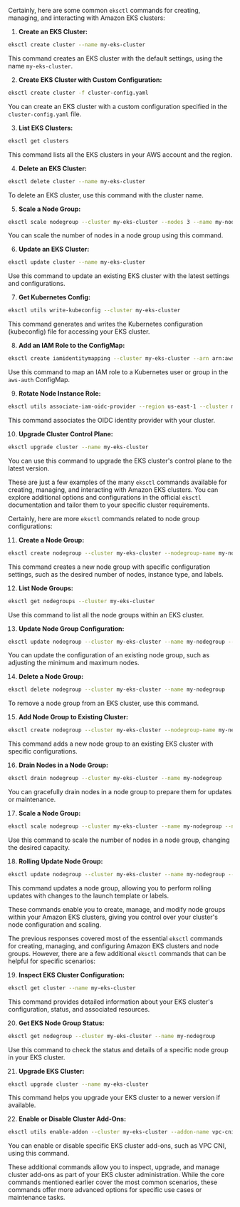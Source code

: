 Certainly, here are some common `eksctl` commands for creating, managing, and interacting with Amazon EKS clusters:

1. **Create an EKS Cluster:**
```bash
eksctl create cluster --name my-eks-cluster
```
This command creates an EKS cluster with the default settings, using the name `my-eks-cluster`.

2. **Create EKS Cluster with Custom Configuration:**
```bash
eksctl create cluster -f cluster-config.yaml
```
You can create an EKS cluster with a custom configuration specified in the `cluster-config.yaml` file.

3. **List EKS Clusters:**
```bash
eksctl get clusters
```
This command lists all the EKS clusters in your AWS account and the region.

4. **Delete an EKS Cluster:**
```bash
eksctl delete cluster --name my-eks-cluster
```
To delete an EKS cluster, use this command with the cluster name.

5. **Scale a Node Group:**
```bash
eksctl scale nodegroup --cluster my-eks-cluster --nodes 3 --name my-nodegroup
```
You can scale the number of nodes in a node group using this command.

6. **Update an EKS Cluster:**
```bash
eksctl update cluster --name my-eks-cluster
```
Use this command to update an existing EKS cluster with the latest settings and configurations.

7. **Get Kubernetes Config:**
```bash
eksctl utils write-kubeconfig --cluster my-eks-cluster
```
This command generates and writes the Kubernetes configuration (kubeconfig) file for accessing your EKS cluster.

8. **Add an IAM Role to the ConfigMap:**
```bash
eksctl create iamidentitymapping --cluster my-eks-cluster --arn arn:aws:iam::123456789012:role/my-role --username my-user --group system:masters
```
Use this command to map an IAM role to a Kubernetes user or group in the `aws-auth` ConfigMap.

9. **Rotate Node Instance Role:**
```bash
eksctl utils associate-iam-oidc-provider --region us-east-1 --cluster my-eks-cluster --approve
```
This command associates the OIDC identity provider with your cluster.

10. **Upgrade Cluster Control Plane:**
```bash
eksctl upgrade cluster --name my-eks-cluster
```
You can use this command to upgrade the EKS cluster's control plane to the latest version.

These are just a few examples of the many `eksctl` commands available for creating, managing, and interacting with Amazon EKS clusters. You can explore additional options and configurations in the official `eksctl` documentation and tailor them to your specific cluster requirements.


Certainly, here are more `eksctl` commands related to node group configurations:

11. **Create a Node Group:**
```bash
eksctl create nodegroup --cluster my-eks-cluster --nodegroup-name my-nodegroup --nodes 3 --instance-type t2.small --node-ami auto --node-volume-size 20 --node-volume-type gp2 --node-labels "key=value"
```
This command creates a new node group with specific configuration settings, such as the desired number of nodes, instance type, and labels.

12. **List Node Groups:**
```bash
eksctl get nodegroups --cluster my-eks-cluster
```
Use this command to list all the node groups within an EKS cluster.

13. **Update Node Group Configuration:**
```bash
eksctl update nodegroup --cluster my-eks-cluster --name my-nodegroup --nodes-min 1 --nodes-max 5
```
You can update the configuration of an existing node group, such as adjusting the minimum and maximum nodes.

14. **Delete a Node Group:**
```bash
eksctl delete nodegroup --cluster my-eks-cluster --name my-nodegroup
```
To remove a node group from an EKS cluster, use this command.

15. **Add Node Group to Existing Cluster:**
```bash
eksctl create nodegroup --cluster my-eks-cluster --nodegroup-name my-new-nodegroup --nodes 2 --instance-type m5.large
```
This command adds a new node group to an existing EKS cluster with specific configurations.

16. **Drain Nodes in a Node Group:**
```bash
eksctl drain nodegroup --cluster my-eks-cluster --name my-nodegroup
```
You can gracefully drain nodes in a node group to prepare them for updates or maintenance.

17. **Scale a Node Group:**
```bash
eksctl scale nodegroup --cluster my-eks-cluster --name my-nodegroup --nodes 5
```
Use this command to scale the number of nodes in a node group, changing the desired capacity.

18. **Rolling Update Node Group:**
```bash
eksctl update nodegroup --cluster my-eks-cluster --name my-nodegroup --launch-template version=2 --node-labels "key=value"
```
This command updates a node group, allowing you to perform rolling updates with changes to the launch template or labels.

These commands enable you to create, manage, and modify node groups within your Amazon EKS clusters, giving you control over your cluster's node configuration and scaling.

The previous responses covered most of the essential `eksctl` commands for creating, managing, and configuring Amazon EKS clusters and node groups. However, there are a few additional `eksctl` commands that can be helpful for specific scenarios:

19. **Inspect EKS Cluster Configuration:**
```bash
eksctl get cluster --name my-eks-cluster
```
This command provides detailed information about your EKS cluster's configuration, status, and associated resources.

20. **Get EKS Node Group Status:**
```bash
eksctl get nodegroup --cluster my-eks-cluster --name my-nodegroup
```
Use this command to check the status and details of a specific node group in your EKS cluster.

21. **Upgrade EKS Cluster:**
```bash
eksctl upgrade cluster --name my-eks-cluster
```
This command helps you upgrade your EKS cluster to a newer version if available.

22. **Enable or Disable Cluster Add-Ons:**
```bash
eksctl utils enable-addon --cluster my-eks-cluster --addon-name vpc-cni
```
You can enable or disable specific EKS cluster add-ons, such as VPC CNI, using this command.

These additional commands allow you to inspect, upgrade, and manage cluster add-ons as part of your EKS cluster administration. While the core commands mentioned earlier cover the most common scenarios, these commands offer more advanced options for specific use cases or maintenance tasks.